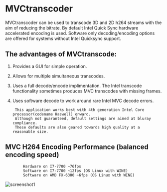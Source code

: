 # MVCtranscoder

MVCtranscoder can be used to transcode 3D and 2D h264 streams with the aim of reducing the bitrate.
By default Intel Quick Sync hardware accelerated encoding is used.
Software only decoding/encoding options are offered for systems without Intel Quicksync support.

## The advantages of MVCtranscode:
1. Provides a GUI for simple operation.
2. Allows for multiple simultaneous transcodes.
3. Uses a full decode/encode implimentation. The Intel transcode functionality sometimes produces MVC transcodes with missing frames.
4. Uses software decode to work around rare Intel MVC decode errors.



        This application works best with 4th generation Intel Core processor(codename Haswell) onward.
        Although not guaranteed, default settings are aimed at bluray compliance.
        These defaults are also geared towards high quality at a reasonable size.

## MVC H264 Encoding Performance (balanced encoding speed)
```
        Hardware on I7-7700 ~76fps
        Software on I7-7700 ~12fps (OS Linux with WINE)
        Software on AMD FX-6300 ~6fps (OS Linux with WINE)
```

![screenshot1](https://user-images.githubusercontent.com/1158312/33799904-ecf2f0be-dd2c-11e7-9f95-d81841f482aa.png)
